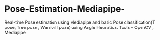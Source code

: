 # Pose-Estimation-Mediapipe-
Real-time Pose estimation using Mediapipe and basic Pose classification(T pose, Tree pose , WarriorII pose) using Angle Heuristics.
Tools - OpenCV , Mediapipe 
